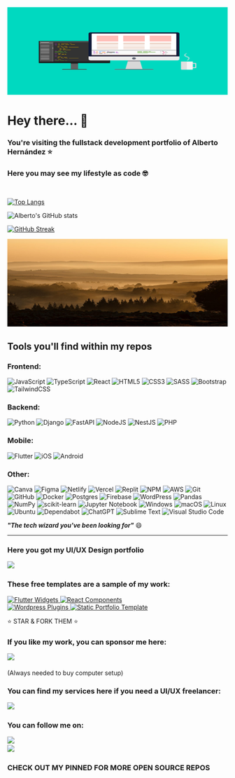 <img src="images/frontend.png" style="width: 100%; height: 200px;" alt="SMART DEV BANNER" />

# Hey there... :wave: 

### You're visiting the fullstack development portfolio of Alberto Hernández :star:

### Here you may see my lifestyle as code :nerd_face:

 <br>
 
 [![Top Langs](https://github-readme-stats.vercel.app/api/top-langs/?username=jesusalberto18&layout=compact&langs_count=10&theme=gotham)](https://github.com/anuraghazra/github-readme-stats)
 
![Alberto's GitHub stats](https://github-readme-stats.vercel.app/api?username=jesusalberto18&show_icons=true&theme=gotham)

[![GitHub Streak](https://github-readme-streak-stats.herokuapp.com/?user=jesusalberto18&theme=gotham)](https://git.io/streak-stats)

<img src="images/landing.jpg" style="width: 100%; height: 200px;" alt="SMART DEV BANNER" />

## Tools you'll find within my repos

### Frontend:
![JavaScript](https://img.shields.io/badge/javascript-%23323330.svg?style=for-the-badge&logo=javascript&logoColor=%23F7DF1E)
![TypeScript](https://img.shields.io/badge/typescript-%23007ACC.svg?style=for-the-badge&logo=typescript&logoColor=white)
![React](https://img.shields.io/badge/react-%2320232a.svg?style=for-the-badge&logo=react&logoColor=%2361DAFB)
![HTML5](https://img.shields.io/badge/html5-%23E34F26.svg?style=for-the-badge&logo=html5&logoColor=white)
![CSS3](https://img.shields.io/badge/css3-%231572B6.svg?style=for-the-badge&logo=css3&logoColor=white)
![SASS](https://img.shields.io/badge/SASS-hotpink.svg?style=for-the-badge&logo=SASS&logoColor=white)
![Bootstrap](https://img.shields.io/badge/bootstrap-%23563D7C.svg?style=for-the-badge&logo=bootstrap&logoColor=white)
![TailwindCSS](https://img.shields.io/badge/tailwindcss-%2338B2AC.svg?style=for-the-badge&logo=tailwind-css&logoColor=white)

### Backend:
![Python](https://img.shields.io/badge/python-3670A0?style=for-the-badge&logo=python&logoColor=ffdd54)
![Django](https://img.shields.io/badge/django-%23092E20.svg?style=for-the-badge&logo=django&logoColor=white)
![FastAPI](https://img.shields.io/badge/FastAPI-005571?style=for-the-badge&logo=fastapi)
![NodeJS](https://img.shields.io/badge/node.js-6DA55F?style=for-the-badge&logo=node.js&logoColor=white)
![NestJS](https://img.shields.io/badge/nestjs-%23E0234E.svg?style=for-the-badge&logo=nestjs&logoColor=white)
![PHP](https://img.shields.io/badge/php-%23777BB4.svg?style=for-the-badge&logo=php&logoColor=white)

### Mobile:
![Flutter](https://img.shields.io/badge/Flutter-%2302569B.svg?style=for-the-badge&logo=Flutter&logoColor=white)
![iOS](https://img.shields.io/badge/iOS-000000?style=for-the-badge&logo=ios&logoColor=white)
![Android](https://img.shields.io/badge/Android-3DDC84?style=for-the-badge&logo=android&logoColor=white)

### Other:
![Canva](https://img.shields.io/badge/Canva-%2300C4CC.svg?style=for-the-badge&logo=Canva&logoColor=white)
![Figma](https://img.shields.io/badge/figma-%23F24E1E.svg?style=for-the-badge&logo=figma&logoColor=white)
![Netlify](https://img.shields.io/badge/netlify-%23000000.svg?style=for-the-badge&logo=netlify&logoColor=#00C7B7)
![Vercel](https://img.shields.io/badge/vercel-%23000000.svg?style=for-the-badge&logo=vercel&logoColor=white)
![Replit](https://img.shields.io/badge/Replit-DD1200?style=for-the-badge&logo=Replit&logoColor=white)
![NPM](https://img.shields.io/badge/NPM-%23CB3837.svg?style=for-the-badge&logo=npm&logoColor=white)
![AWS](https://img.shields.io/badge/AWS-%23FF9900.svg?style=for-the-badge&logo=amazon-aws&logoColor=white)
![Git](https://img.shields.io/badge/git-%23F05033.svg?style=for-the-badge&logo=git&logoColor=white)
![GitHub](https://img.shields.io/badge/github-%23121011.svg?style=for-the-badge&logo=github&logoColor=white)
![Docker](https://img.shields.io/badge/docker-%230db7ed.svg?style=for-the-badge&logo=docker&logoColor=white)
![Postgres](https://img.shields.io/badge/postgres-%23316192.svg?style=for-the-badge&logo=postgresql&logoColor=white)
![Firebase](https://img.shields.io/badge/firebase-%23039BE5.svg?style=for-the-badge&logo=firebase)
![WordPress](https://img.shields.io/badge/WordPress-%23117AC9.svg?style=for-the-badge&logo=WordPress&logoColor=white)
![Pandas](https://img.shields.io/badge/pandas-%23150458.svg?style=for-the-badge&logo=pandas&logoColor=white)
![NumPy](https://img.shields.io/badge/numpy-%23013243.svg?style=for-the-badge&logo=numpy&logoColor=white)
![scikit-learn](https://img.shields.io/badge/scikit--learn-%23F7931E.svg?style=for-the-badge&logo=scikit-learn&logoColor=white)
![Jupyter Notebook](https://img.shields.io/badge/jupyter-%23FA0F00.svg?style=for-the-badge&logo=jupyter&logoColor=white)
![Windows](https://img.shields.io/badge/Windows-0078D6?style=for-the-badge&logo=windows&logoColor=white)
![macOS](https://img.shields.io/badge/mac%20os-000000?style=for-the-badge&logo=macos&logoColor=F0F0F0)
![Linux](https://img.shields.io/badge/Linux-FCC624?style=for-the-badge&logo=linux&logoColor=black)
![Ubuntu](https://img.shields.io/badge/Ubuntu-E95420?style=for-the-badge&logo=ubuntu&logoColor=white)
![Dependabot](https://img.shields.io/badge/dependabot-025E8C?style=for-the-badge&logo=dependabot&logoColor=white)
![ChatGPT](https://img.shields.io/badge/chatGPT-74aa9c?style=for-the-badge&logo=openai&logoColor=white)
![Sublime Text](https://img.shields.io/badge/sublime_text-%23575757.svg?style=for-the-badge&logo=sublime-text&logoColor=important)
![Visual Studio Code](https://img.shields.io/badge/Visual%20Studio%20Code-0078d7.svg?style=for-the-badge&logo=visual-studio-code&logoColor=white)

<strong><em>"The tech wizard you've been looking for"</em></strong> :smile:

<hr>

### Here you got my UI/UX Design portfolio

<a href="https://www.dribbble.com/jesusalberto18">
<img src="https://img.shields.io/badge/Dribbble-EA4C89?style=for-the-badge&logo=dribbble&logoColor=white" />
</a>

### These free templates are a sample of my work:

<a href="https://github.com/jesusalberto18/flutter-widgets">
 <img width="278" src="https://denvercoder1-github-readme-stats.vercel.app/api/pin/?username=jesusalberto18&repo=flutter-widgets&theme=gotham&bg_color=0c1014&title_color=2aa889&hide_border=false&icon_color=599cab&show_icons=true" alt="Flutter Widgets">
</a>
<a href="https://github.com/jesusalberto18/react-components">
  <img width="278" src="https://denvercoder1-github-readme-stats.vercel.app/api/pin/?username=jesusalberto18&repo=react-components&theme=gotham&bg_color=0c1014&title_color=2aa889&hide_border=false&icon_color=599cab&show_icons=true" alt="React Components">
</a>
<br>
<a href="https://github.com/jesusalberto18/wordpress-plugins">
 <img width="278" src="https://denvercoder1-github-readme-stats.vercel.app/api/pin/?username=jesusalberto18&repo=wordpress-plugins&theme=gotham&bg_color=0c1014&title_color=2aa889&hide_border=false&icon_color=599cab&show_icons=true" alt="Wordpress Plugins">
</a>
<a href="https://github.com/jesusalberto18/static-portfolio-template">
  <img width="278" src="https://denvercoder1-github-readme-stats.vercel.app/api/pin/?username=jesusalberto18&repo=static-portfolio-template&theme=gotham&bg_color=0c1014&title_color=2aa889&hide_border=false&icon_color=599cab&show_icons=true" alt="Static Portfolio Template">
</a>

⭐ STAR & FORK THEM ⭐

### If you like my work, you can sponsor me here:

<a href="https://www.paypal.com/paypalme/j2al444">
 <img src="https://img.shields.io/badge/PayPal-00457C?style=for-the-badge&logo=paypal&logoColor=white" />
</a>
<br>
<br>
<!---
<a href="https://">
 <img src="https://img.shields.io/badge/Payoneer-D73F03?style=for-the-badge&logo=payoneer&logoColor=white" />
</a>
<br>
<br>
 --->
(Always needed to buy computer setup)

### You can find my services here if you need a UI/UX freelancer:

<a href="https://www.upwork.com/freelancers/~01103d8c9fe7dc954c">
 <img src="https://img.shields.io/badge/UpWork-6FDA44?style=for-the-badge&logo=Upwork&logoColor=white" />
</a>

### You can follow me on:

<a href="https://www.linkedin.com/in/jesusalberto18/">
 <img src="https://img.shields.io/badge/linkedin-%230077B5.svg?&style=for-the-badge&logo=linkedin&logoColor=white" />
</a>
<br>
<a href="https://twitter.com/albertiaetweets">
  <img src="https://img.shields.io/badge/twitter-%231DA1F2.svg?&style=for-the-badge&logo=twitter&logoColor=white" />
</a>
<br>


### CHECK OUT MY PINNED FOR MORE OPEN SOURCE REPOS

<!---
jesusalberto18/jesusalberto18 is a ✨ special ✨ repository because its `README.md` (this file) appears on your GitHub profile.
You can click the Preview link to take a look at your changes.
--->
